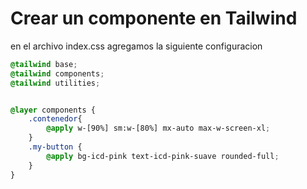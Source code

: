 # Crear un componente en Tailwind

en el archivo index.css agregamos la siguiente configuracion

```css title="index.css o globals.css"
@tailwind base;
@tailwind components;
@tailwind utilities;


@layer components {
    .contenedor{
        @apply w-[90%] sm:w-[80%] mx-auto max-w-screen-xl;
    }
    .my-button {
        @apply bg-icd-pink text-icd-pink-suave rounded-full;
    }
}
```